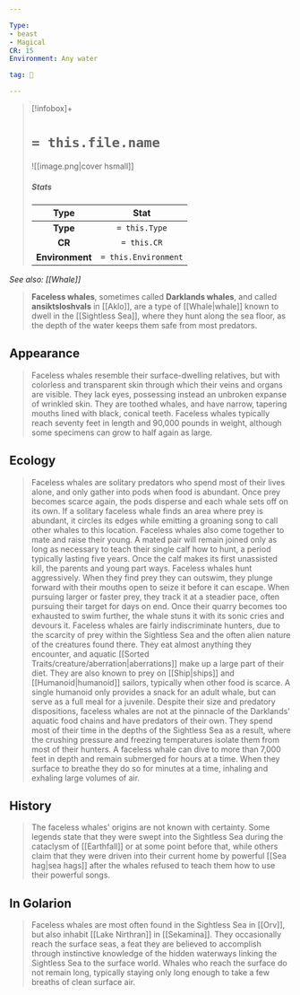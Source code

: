 ```yaml
---

Type:
- beast
- Magical
CR: 15
Environment: Any water

tag: 👹

---
```


> [!infobox]+
> #  `= this.file.name`
> ![[image.png|cover hsmall]]
> ##### Stats
> Type | Stat |
> :---:|:---:|
> **Type** | `= this.Type` |
> **CR** | `= this.CR` |
> **Environment** | `= this.Environment` |



*See also: [[Whale]]*
> **Faceless whales**, sometimes called **Darklands whales**, and called **ansiktsloshvals** in [[Aklo]], are a type of [[Whale|whale]] known to dwell in the [[Sightless Sea]], where they hunt along the sea floor, as the depth of the water keeps them safe from most predators.



## Appearance

> Faceless whales resemble their surface-dwelling relatives, but with colorless and transparent skin through which their veins and organs are visible. They lack eyes, possessing instead an unbroken expanse of wrinkled skin. They are toothed whales, and have narrow, tapering mouths lined with black, conical teeth. Faceless whales typically reach seventy feet in length and 90,000 pounds in weight, although some specimens can grow to half again as large.


## Ecology

> Faceless whales are solitary predators who spend most of their lives alone, and only gather into pods when food is abundant. Once prey becomes scarce again, the pods disperse and each whale sets off on its own. If a solitary faceless whale finds an area where prey is abundant, it circles its edges while emitting a groaning song to call other whales to this location.
> Faceless whales also come together to mate and raise their young. A mated pair will remain joined only as long as necessary to teach their single calf how to hunt, a period typically lasting five years. Once the calf makes its first unassisted kill, the parents and young part ways.
> Faceless whales hunt aggressively. When they find prey they can outswim, they plunge forward with their mouths open to seize it before it can escape. When pursuing larger or faster prey, they track it at a steadier pace, often pursuing their target for days on end. Once their quarry becomes too exhausted to swim further, the whale stuns it with its sonic cries and devours it. Faceless whales are fairly indiscriminate hunters, due to the scarcity of prey within the Sightless Sea and the often alien nature of the creatures found there. They eat almost anything they encounter, and aquatic [[Sorted Traits/creature/aberration|aberrations]] make up a large part of their diet. They are also known to prey on [[Ship|ships]] and [[Humanoid|humanoid]] sailors, typically when other food is scarce. A single humanoid only provides a snack for an adult whale, but can serve as a full meal for a juvenile.
> Despite their size and predatory dispositions, faceless whales are not at the pinnacle of the Darklands' aquatic food chains and have predators of their own. They spend most of their time in the depths of the Sightless Sea as a result, where the crushing pressure and freezing temperatures isolate them from most of their hunters.
> A faceless whale can dive to more than 7,000 feet in depth and remain submerged for hours at a time. When they surface to breathe they do so for minutes at a time, inhaling and exhaling large volumes of air.


## History

> The faceless whales' origins are not known with certainty. Some legends state that they were swept into the Sightless Sea during the cataclysm of [[Earthfall]] or at some point before that, while others claim that they were driven into their current home by powerful [[Sea hag|sea hags]] after the whales refused to teach them how to use their powerful songs.


## In Golarion

> Faceless whales are most often found in the Sightless Sea in [[Orv]], but also inhabit [[Lake Nirthran]] in [[Sekamina]]. They occasionally reach the surface seas, a feat they are believed to accomplish through instinctive knowledge of the hidden waterways linking the Sightless Sea to the surface world. Whales who reach the surface do not remain long, typically staying only long enough to take a few breaths of clean surface air.







